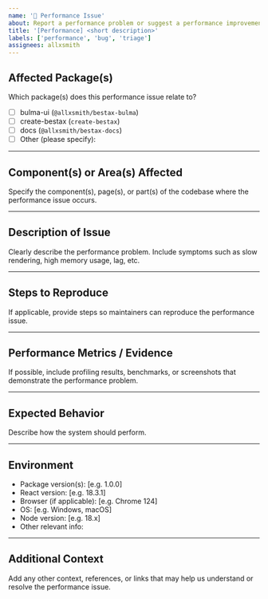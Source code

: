 ```yaml
---
name: '🚀 Performance Issue'
about: Report a performance problem or suggest a performance improvement in the bestax project.
title: '[Performance] <short description>'
labels: ['performance', 'bug', 'triage']
assignees: allxsmith
---
```


## Affected Package(s)

Which package(s) does this performance issue relate to?

- [ ] bulma-ui (`@allxsmith/bestax-bulma`)
- [ ] create-bestax (`create-bestax`)
- [ ] docs (`@allxsmith/bestax-docs`)
- [ ] Other (please specify):

---

## Component(s) or Area(s) Affected

Specify the component(s), page(s), or part(s) of the codebase where the performance issue occurs.

---

## Description of Issue

Clearly describe the performance problem. Include symptoms such as slow rendering, high memory usage, lag, etc.

---

## Steps to Reproduce

If applicable, provide steps so maintainers can reproduce the performance issue.

---

## Performance Metrics / Evidence

If possible, include profiling results, benchmarks, or screenshots that demonstrate the performance problem.

---

## Expected Behavior

Describe how the system should perform.

---

## Environment

- Package version(s): [e.g. 1.0.0]
- React version: [e.g. 18.3.1]
- Browser (if applicable): [e.g. Chrome 124]
- OS: [e.g. Windows, macOS]
- Node version: [e.g. 18.x]
- Other relevant info:

---

## Additional Context

Add any other context, references, or links that may help us understand or resolve the performance issue.
